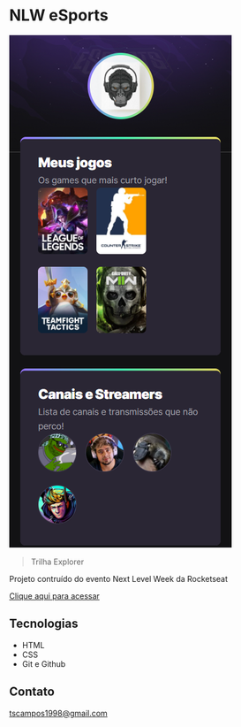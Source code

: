 # NLW eSports

![preview](./.github/preview.png)

> Trilha Explorer

Projeto contruído do evento Next Level Week da Rocketseat

[Clique aqui para acessar](https://thikome.github.io/nlw-esports-explorer)


## Tecnologias

- HTML
- CSS
- Git e Github

## Contato

tscampos1998@gmail.com